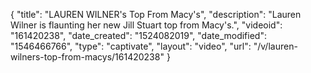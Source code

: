 {
    "title": "LAUREN WILNER's Top From Macy's",
    "description": "Lauren Wilner is flaunting her new Jill Stuart top from Macy's.",
    "videoid": "161420238",
    "date_created": "1524082019",
    "date_modified": "1546466766",
    "type": "captivate",
    "layout": "video",
    "url": "\/v\/lauren-wilners-top-from-macys\/161420238"
}